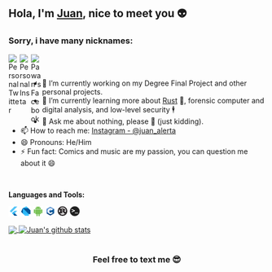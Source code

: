 ## Hola, I'm [Juan](https://i.kym-cdn.com/photos/images/original/000/948/771/d75.gif), nice to meet you 👽 
### Sorry, i have many nicknames:
<a href="https://twitter.com/JuanBleachVip">
  <img align="left" alt="Personal Twitter" width="22px" src="https://cdn.jsdelivr.net/npm/simple-icons@v3/icons/twitter.svg" />
</a>
<a href="https://www.instagram.com/juan_alerta/">
  <img align="left" alt="Personal Insta" width="22px" src="https://cdn.jsdelivr.net/npm/simple-icons@v3/icons/instagram.svg" />
</a>

<a href="https://www.reddit.com/user/nagashL0l">
  <img align="left" alt="Pawan's Facebook" width="22px" src="https://cdn.jsdelivr.net/npm/simple-icons@v3/icons/reddit.svg" />
</a>

<br/>
<br/>


- 🔭 I’m currently working on my Degree Final Project and other personal projects.
- 🌱 I’m currently learning more about [Rust](https://www.rust-lang.org/) 🦀, forensic computer and digital analysis, and low-level security 🕴️
- 💬 Ask me about nothing, please 🙏 (just kidding).
- 📫 How to reach me: [Instagram - @juan_alerta](https://www.instagram.com/juan_alerta/)
- 😄 Pronouns: He/Him
- ⚡ Fun fact: Comics and music are my passion, you can question me about it 😄

<br/>

**Languages and Tools:**  

<code><img height="20" src="https://raw.githubusercontent.com/github/explore/80688e429a7d4ef2fca1e82350fe8e3517d3494d/topics/flutter/flutter.png"></code>
<code><img height="20" src="https://raw.githubusercontent.com/github/explore/80688e429a7d4ef2fca1e82350fe8e3517d3494d/topics/dart/dart.png"></code>
<code><img height="20" src="https://raw.githubusercontent.com/github/explore/80688e429a7d4ef2fca1e82350fe8e3517d3494d/topics/android/android.png"></code>
<code><img height="20" src="https://raw.githubusercontent.com/github/explore/80688e429a7d4ef2fca1e82350fe8e3517d3494d/topics/c/c.png"></code>
<code><img height="20" src="https://raw.githubusercontent.com/github/explore/80688e429a7d4ef2fca1e82350fe8e3517d3494d/topics/rust/rust.png"></code>
<code><img height="20" src="https://raw.githubusercontent.com/github/explore/80688e429a7d4ef2fca1e82350fe8e3517d3494d/topics/terminal/terminal.png"></code>

<a href="https://github.com/NagashL0l">
  <img align="center" src="https://github-readme-stats.vercel.app/api/top-langs/?username=NagashL0l&theme=light&hide_langs_below=1" />
</a>
<a href="https://github.com/NagashL0l">
 <img align="center" src="https://github-readme-stats.vercel.app/api?username=NagashL0l&show_icons=true&theme=light&line_height=27" alt="Juan's github stats"/>
</a>

<br/>
<br/>

<div align="center">

### Feel free to text me 😎

</div>
